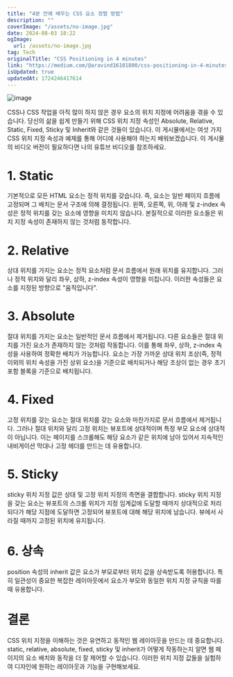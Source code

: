 ```yaml
---
title: "4분 안에 배우는 CSS 요소 정렬 방법"
description: ""
coverImage: "/assets/no-image.jpg"
date: 2024-08-03 18:22
ogImage: 
  url: /assets/no-image.jpg
tag: Tech
originalTitle: "CSS Positioning in 4 minutes"
link: "https://medium.com/@aravind16101800/css-positioning-in-4-minutes-e15f798c26c6"
isUpdated: true
updatedAt: 1724246417614
---
```




![image](https://miro.medium.com/v2/resize:fit:692/1*LwYwQwvunsVYyr75FeslvA.gif)

CSS나 CSS 작업을 아직 많이 하지 않은 경우 요소의 위치 지정에 어려움을 겪을 수 있습니다. 당신의 삶을 쉽게 만들기 위해 CSS 위치 지정 속성인 Absolute, Relative, Static, Fixed, Sticky 및 Inherit와 같은 것들이 있습니다. 이 게시물에서는 여섯 가지 CSS 위치 지정 속성과 예제를 통해 어디에 사용해야 하는지 배워보겠습니다. 이 게시물의 비디오 버전이 필요하다면 나의 유튜브 비디오를 참조하세요.

# 1. Static

기본적으로 모든 HTML 요소는 정적 위치를 갖습니다. 즉, 요소는 일반 페이지 흐름에 고정되며 그 배치는 문서 구조에 의해 결정됩니다. 왼쪽, 오른쪽, 위, 아래 및 z-index 속성은 정적 위치를 갖는 요소에 영향을 미치지 않습니다. 본질적으로 이러한 요소들은 위치 지정 속성이 존재하지 않는 것처럼 동작합니다.


<div class="content-ad"></div>

# 2. Relative

상대 위치를 가지는 요소는 정적 요소처럼 문서 흐름에서 원래 위치를 유지합니다. 그러나 정적 위치와 달리 좌우, 상하, z-index 속성이 영향을 미칩니다. 이러한 속성들은 요소를 지정된 방향으로 "움직입니다".

# 3. Absolute

절대 위치를 가지는 요소는 일반적인 문서 흐름에서 제거됩니다. 다른 요소들은 절대 위치를 가진 요소가 존재하지 않는 것처럼 작동합니다. 이를 통해 좌우, 상하, z-index 속성을 사용하여 정확한 배치가 가능합니다. 요소는 가장 가까운 상대 위치 조상(즉, 정적 이외의 위치 속성을 가진 상위 요소)을 기준으로 배치되거나 해당 조상이 없는 경우 초기 포함 블록을 기준으로 배치됩니다.

<div class="content-ad"></div>

# 4. Fixed

고정 위치를 갖는 요소는 절대 위치를 갖는 요소와 마찬가지로 문서 흐름에서 제거됩니다. 그러나 절대 위치와 달리 고정 위치는 뷰포트에 상대적이며 특정 부모 요소에 상대적이 아닙니다. 이는 페이지를 스크롤해도 해당 요소가 같은 위치에 남아 있어서 지속적인 내비게이션 막대나 고정 헤더를 만드는 데 유용합니다.

# 5. Sticky

sticky 위치 지정 값은 상대 및 고정 위치 지정의 측면을 결합합니다. sticky 위치 지정을 갖는 요소는 뷰포트의 스크롤 위치가 지정 임계값에 도달할 때까지 상대적으로 처리되다가 해당 지점에 도달하면 고정되어 뷰포트에 대해 해당 위치에 남습니다. 뷰에서 사라질 때까지 고정된 위치에 유지됩니다.

<div class="content-ad"></div>

# 6. 상속

position 속성의 inherit 값은 요소가 부모로부터 위치 값을 상속받도록 허용합니다. 특히 일관성이 중요한 복잡한 레이아웃에서 요소가 부모와 동일한 위치 지정 규칙을 따를 때 유용합니다.

# 결론

CSS 위치 지정을 이해하는 것은 유연하고 동적인 웹 레이아웃을 만드는 데 중요합니다. static, relative, absolute, fixed, sticky 및 inherit가 어떻게 작동하는지 알면 웹 페이지의 요소 배치와 동작을 더 잘 제어할 수 있습니다. 이러한 위치 지정 값들을 실험하여 디자인에 원하는 레이아웃과 기능을 구현해보세요.